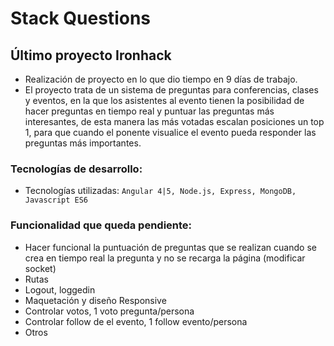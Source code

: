 # Stack Questions

## Último proyecto Ironhack
* Realización de proyecto en lo que dio tiempo en 9 días de trabajo.
* El proyecto trata de un sistema de preguntas para conferencias, clases y eventos, en la que los asistentes al evento tienen la posibilidad de hacer preguntas en tiempo real y puntuar las preguntas más interesantes, de esta manera las más votadas escalan posiciones un top 1, para que cuando el ponente visualice el evento pueda responder las preguntas más importantes.

### Tecnologías de desarrollo:
* Tecnologías utilizadas: `Angular 4|5, Node.js, Express, MongoDB, Javascript ES6`

### Funcionalidad que queda pendiente:
- Hacer funcional la puntuación de preguntas que se realizan cuando se crea en tiempo real la pregunta y no se recarga la página (modificar socket)
- Rutas
- Logout, loggedin
- Maquetación y diseño Responsive
- Controlar votos, 1 voto pregunta/persona
- Controlar follow de el evento, 1 follow evento/persona
- Otros
